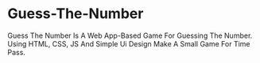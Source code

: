 # Guess-The-Number
Guess The Number Is A Web App-Based Game For Guessing The Number.
Using HTML, CSS, JS And Simple Ui Design Make A Small Game For Time Pass.
